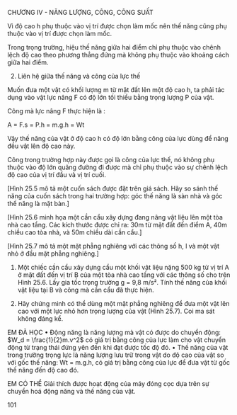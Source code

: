 CHƯƠNG IV - NĂNG LƯỢNG, CÔNG, CÔNG SUẤT

Vì độ cao h phụ thuộc vào vị trí được chọn làm mốc nên thế năng cũng phụ thuộc vào vị trí được chọn làm mốc.

Trong trọng trường, hiệu thế năng giữa hai điểm chỉ phụ thuộc vào chênh lệch độ cao theo phương thẳng đứng mà không phụ thuộc vào khoảng cách giữa hai điểm.

2. Liên hệ giữa thế năng và công của lực thế

Muốn đưa một vật có khối lượng m từ mặt đất lên một độ cao h, ta phải tác dụng vào vật lực nâng F có độ lớn tối thiểu bằng trọng lượng P của vật.

Công mà lực nâng F thực hiện là :

A = F.s = P.h = m.g.h = Wt

Vậy thế năng của vật ở độ cao h có độ lớn bằng công của lực dùng để nâng đều vật lên độ cao này.

Công trong trường hợp này được gọi là công của lực thế, nó không phụ thuộc vào độ lớn quãng đường đi được mà chỉ phụ thuộc vào sự chênh lệch độ cao của vị trí đầu và vị trí cuối.

[Hình 25.5 mô tả một cuốn sách được đặt trên giá sách. Hãy so sánh thế năng của cuốn sách trong hai trường hợp: góc thế năng là sàn nhà và góc thế năng là mặt bàn.]

[Hình 25.6 minh họa một cần cẩu xây dựng đang nâng vật liệu lên một tòa nhà cao tầng. Các kích thước được chỉ ra: 30m từ mặt đất đến điểm A, 40m chiều cao tòa nhà, và 50m chiều dài cần cẩu.]

[Hình 25.7 mô tả một mặt phẳng nghiêng với các thông số h, l và một vật nhỏ ở đầu mặt phẳng nghiêng.]

1. Một chiếc cần cẩu xây dựng cẩu một khối vật liệu nặng 500 kg từ vị trí A ở mặt đất đến vị trí B của một tòa nhà cao tầng với các thông số cho trên Hình 25.6. Lấy gia tốc trọng trường g = 9,8 m/s². Tính thế năng của khối vật liệu tại B và công mà cần cẩu đã thực hiện.

2. Hãy chứng minh có thể dùng một mặt phẳng nghiêng để đưa một vật lên cao với một lực nhỏ hơn trọng lượng của vật (Hình 25.7). Coi ma sát không đáng kể.

EM ĐÃ HỌC
• Động năng là năng lượng mà vật có được do chuyển động:
$W_d = \frac{1}{2}m.v^2$ có giá trị bằng công của lực làm cho vật chuyển động từ trạng thái đứng yên đến khi đạt được tốc độ đó.
• Thế năng của vật trong trường trọng lực là năng lượng lưu trữ trong vật do độ cao của vật so với gốc thế năng: Wt = m.g.h, có giá trị bằng công của lực để đưa vật từ gốc thế năng đến độ cao đó.

EM CÓ THỂ
Giải thích được hoạt động của máy đóng cọc dựa trên sự chuyển hoá động năng và thế năng của vật.

101